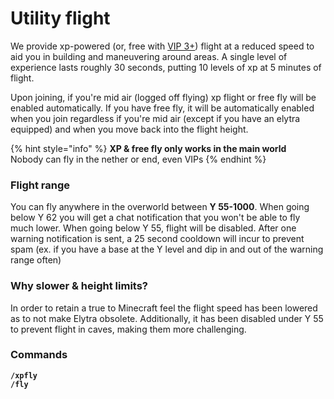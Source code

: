 # Utility flight

We provide xp-powered (or, free with [VIP 3+](broken-reference)) flight at a reduced speed to aid you in building and maneuvering around areas. A single level of experience lasts roughly 30 seconds, putting 10 levels of xp at 5 minutes of flight.

Upon joining, if you're mid air (logged off flying) xp flight or free fly will be enabled automatically. If you have free fly, it will be automatically enabled when you join regardless if you're mid air (except if you have an elytra equipped) and when you move back into the flight height.

{% hint style="info" %}
**XP & free fly only works in the main world**\
Nobody can fly in the nether or end, even VIPs
{% endhint %}

### Flight range

You can fly anywhere in the overworld between **Y 55-1000**. When going below Y 62 you will get a chat notification that you won't be able to fly much lower. When going below Y 55, flight will be disabled. After one warning notification is sent, a 25 second cooldown will incur to prevent spam (ex. if you have a base at the Y level and dip in and out of the warning range often)

### Why slower & height limits?

In order to retain a true to Minecraft feel the flight speed has been lowered as to not make Elytra obsolete. Additionally, it has been disabled under Y 55 to prevent flight in caves, making them more challenging.

### Commands

**`/xpfly`**\
**`/fly`**
